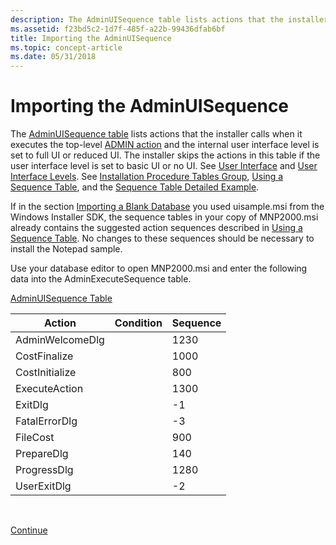 ```yaml
---
description: The AdminUISequence table lists actions that the installer calls when it executes the top-level ADMIN action and the internal user interface level is set to full UI or reduced UI.
ms.assetid: f23bd5c2-1d7f-485f-a22b-99436dfab6bf
title: Importing the AdminUISequence
ms.topic: concept-article
ms.date: 05/31/2018
---
```


# Importing the AdminUISequence

The [AdminUISequence table](adminuisequence-table.md) lists actions that the installer calls when it executes the top-level [ADMIN action](admin-action.md) and the internal user interface level is set to full UI or reduced UI. The installer skips the actions in this table if the user interface level is set to basic UI or no UI. See [User Interface](user-interface.md) and [User Interface Levels](user-interface-levels.md). See [Installation Procedure Tables Group](installation-procedure-tables-group.md), [Using a Sequence Table](using-a-sequence-table.md), and the [Sequence Table Detailed Example](sequence-table-detailed-example.md).

If in the section [Importing a Blank Database](importing-a-blank-database.md) you used uisample.msi from the Windows Installer SDK, the sequence tables in your copy of MNP2000.msi already contains the suggested action sequences described in [Using a Sequence Table](using-a-sequence-table.md). No changes to these sequences should be necessary to install the Notepad sample.

Use your database editor to open MNP2000.msi and enter the following data into the AdminExecuteSequence table.

[AdminUISequence Table](adminuisequence-table.md)



| Action          | Condition | Sequence |
|-----------------|-----------|----------|
| AdminWelcomeDlg |           | 1230     |
| CostFinalize    |           | 1000     |
| CostInitialize  |           | 800      |
| ExecuteAction   |           | 1300     |
| ExitDlg         |           | -1       |
| FatalErrorDlg   |           | -3       |
| FileCost        |           | 900      |
| PrepareDlg      |           | 140      |
| ProgressDlg     |           | 1280     |
| UserExitDlg     |           | -2       |



 

[Continue](importing-the-advtexecutesequence.md)

 

 



